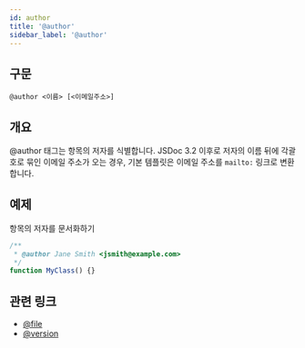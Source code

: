 ```yaml
---
id: author
title: '@author'
sidebar_label: '@author'
---
```


## 구문

`@author <이름> [<이메일주소>]`

## 개요

@author 태그는 항목의 저자를 식별합니다. JSDoc 3.2 이후로 저자의 이름 뒤에 각괄호로 묶인 이메일 주소가 오는 경우, 기본 템플릿은 이메일 주소를 `mailto:` 링크로 변환합니다.

## 예제

항목의 저자를 문서화하기

```js
/**
 * @author Jane Smith <jsmith@example.com>
 */
function MyClass() {}
```

## 관련 링크

- [@file](./file.md)
- [@version](./version.md)